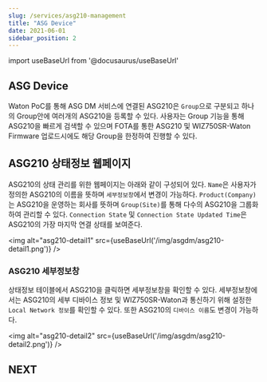 ```yaml
---
slug: /services/asg210-management
title: "ASG Device"
date: 2021-06-01
sidebar_position: 2
---
```


import useBaseUrl from '@docusaurus/useBaseUrl'

## ASG Device
Waton PoC를 통해 ASG DM 서비스에 연결된 ASG210은 `Group`으로 구분되고 하나의 Group안에 여러개의 ASG210을 등록할 수 있다. 사용자는 Group 기능을 통해 ASG210을 빠르게 검색할 수 있으며 FOTA를 통한 ASG210 및 WIZ750SR-Waton Firmware 업로드시에도 해당 Group을 한정하여 진행할 수 있다.

## ASG210 상태정보 웹페이지
ASG210의 상태 관리를 위한 웹페이지는 아래와 같이 구성되어 있다. `Name`은 사용자가 정의한 ASG210의 이름을 뜻하며 `세부정보창`에서 변경이 가능하다. `Product(Company)`는 ASG210을 운영하는 회사를 뜻하며 `Group(Site)`를 통해 다수의 ASG210을 그룹화하여 관리할 수 있다. `Connection State` 및 `Connection State Updated Time`은 ASG210의 가장 마지막 연결 상태를 보여준다.

<img alt="asg210-detail1" src={useBaseUrl('/img/asgdm/asg210-detail1.png')} />


### ASG210 세부정보창
상태정보 테이블에서 ASG210을 클릭하면 세부정보창을 확인할 수 있다. 세부정보창에서는 ASG210의 세부 디바이스 정보 및 WIZ750SR-Waton과 통신하기 위해 설정한 `Local Network 정보`를 확인할 수 있다. 또한 ASG210의 `디바이스 이름`도 변경이 가능하다.


<img alt="asg210-detail2" src={useBaseUrl('/img/asgdm/asg210-detail2.png')} />


## NEXT
 
